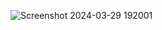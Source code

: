 ![Screenshot 2024-03-29 192001](https://github.com/TodorTeklevchiev/All-Navigation-Menu-Hover-Animation-HTML-CSS/assets/64478394/560c7c01-98b7-4e90-a74c-3deb7b21baab)
